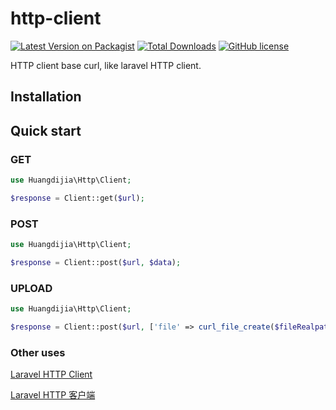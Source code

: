 # http-client

[![Latest Version on Packagist](https://img.shields.io/packagist/v/huangdijia/http-client.svg?style=flat-square)](https://packagist.org/packages/huangdijia/http-client)
[![Total Downloads](https://img.shields.io/packagist/dt/huangdijia/http-client.svg?style=flat-square)](https://packagist.org/packages/huangdijia/http-client)
[![GitHub license](https://img.shields.io/github/license/huangdijia/http-client)](https://github.com/huangdijia/http-client)

HTTP client base curl, like laravel HTTP client.

## Installation

## Quick start

### GET

~~~php
use Huangdijia\Http\Client;

$response = Client::get($url);
~~~

### POST

~~~php
use Huangdijia\Http\Client;

$response = Client::post($url, $data);
~~~

### UPLOAD

~~~php
use Huangdijia\Http\Client;

$response = Client::post($url, ['file' => curl_file_create($fileRealpath)]);
~~~

### Other uses

[Laravel HTTP Client](https://laravel.com/docs/8.x/http-client)

[Laravel HTTP 客户端](https://learnku.com/docs/laravel/8.x/http-client/9394)
